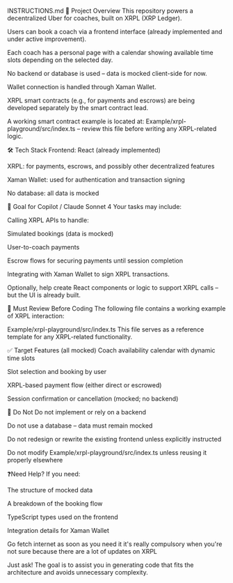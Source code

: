 INSTRUCTIONS.md
🧠 Project Overview
This repository powers a decentralized Uber for coaches, built on XRPL (XRP Ledger).

Users can book a coach via a frontend interface (already implemented and under active improvement).

Each coach has a personal page with a calendar showing available time slots depending on the selected day.

No backend or database is used – data is mocked client-side for now.

Wallet connection is handled through Xaman Wallet.

XRPL smart contracts (e.g., for payments and escrows) are being developed separately by the smart contract lead.

A working smart contract example is located at:
Example/xrpl-playground/src/index.ts – review this file before writing any XRPL-related logic.

🛠️ Tech Stack
Frontend: React (already implemented)

XRPL: for payments, escrows, and possibly other decentralized features

Xaman Wallet: used for authentication and transaction signing

No database: all data is mocked

🤖 Goal for Copilot / Claude Sonnet 4
Your tasks may include:

Calling XRPL APIs to handle:

Simulated bookings (data is mocked)

User-to-coach payments

Escrow flows for securing payments until session completion

Integrating with Xaman Wallet to sign XRPL transactions.

Optionally, help create React components or logic to support XRPL calls – but the UI is already built.

📂 Must Review Before Coding
The following file contains a working example of XRPL interaction:

Example/xrpl-playground/src/index.ts
This file serves as a reference template for any XRPL-related functionality.

✅ Target Features (all mocked)
Coach availability calendar with dynamic time slots

Slot selection and booking by user

XRPL-based payment flow (either direct or escrowed)

Session confirmation or cancellation (mocked; no backend)

🚫 Do Not
Do not implement or rely on a backend

Do not use a database – data must remain mocked

Do not redesign or rewrite the existing frontend unless explicitly instructed

Do not modify Example/xrpl-playground/src/index.ts unless reusing it properly elsewhere

❓Need Help?
If you need:

The structure of mocked data

A breakdown of the booking flow

TypeScript types used on the frontend

Integration details for Xaman Wallet

Go fetch internet as soon as you need it it's really compulsory when you're not sure because there are a lot of updates on XRPL

Just ask! The goal is to assist you in generating code that fits the architecture and avoids unnecessary complexity.

